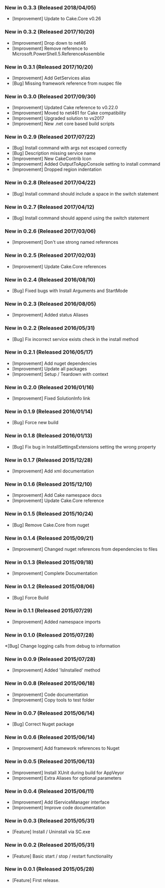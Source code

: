 ### New in 0.3.3 (Released 2018/04/05)
* [Improvement] Update to Cake.Core v0.26

### New in 0.3.2 (Released 2017/10/20)
* [Improvement] Drop down to net46
* [Improvement] Remove reference to Microsoft.PowerShell.5.ReferenceAssemblie

### New in 0.3.1 (Released 2017/10/20)
* [Improvement] Add GetServices alias
* [Bug] Missing framework reference from nuspec file

### New in 0.3.0 (Released 2017/09/30)
* [Improvement] Updated Cake reference to v0.22.0
* [Improvement] Moved to net461 for Cake compatibility
* [Improvement] Upgraded solution to vs2017
* [Improvement] New .net core based build scripts

### New in 0.2.9 (Released 2017/07/22)
* [Bug] Install command with args not escaped correctly
* [Bug] Description missing service name
* [Improvement] New CakeContrib Icon
* [Improvement] Added OutputToAppConsole setting to install command
* [Improvement] Dropped region indentation

### New in 0.2.8 (Released 2017/04/22)
* [Bug] Install command should include a space in the switch statement

### New in 0.2.7 (Released 2017/04/12)
* [Bug] Install command should append using the switch statement

### New in 0.2.6 (Released 2017/03/06)
* [Improvement] Don't use strong named references

### New in 0.2.5 (Released 2017/02/03)
* [Improvement] Update Cake.Core references

### New in 0.2.4 (Released 2016/08/10)
* [Bug] Fixed bugs with Install Arguments and StartMode

### New in 0.2.3 (Released 2016/08/05)
* [Improvement] Added status Aliases

### New in 0.2.2 (Released 2016/05/31)
* [Bug] Fix incorrect service exists check in the install method

### New in 0.2.1 (Released 2016/05/17)
* [Improvement] Add nuget dependencies
* [Improvement] Update all packages
* [Improvement] Setup / Teardown with context

### New in 0.2.0 (Released 2016/01/16)
* [Improvement] Fixed SolutionInfo link

### New in 0.1.9 (Released 2016/01/14)
* [Bug] Force new build

### New in 0.1.8 (Released 2016/01/13)
* [Bug] Fix bug in InstallSettingsExtensions setting the wrong property

### New in 0.1.7 (Released 2015/12/28)
* [Improvement] Add xml documentation

### New in 0.1.6 (Released 2015/12/10)
* [Improvement] Add Cake namespace docs
* [Improvement] Update Cake.Core reference

### New in 0.1.5 (Released 2015/10/24)
* [Bug] Remove Cake.Core from nuget

### New in 0.1.4 (Released 2015/09/21)
* [Improvement] Changed nuget references from dependencies to files

### New in 0.1.3 (Released 2015/09/18)
* [Improvement] Complete Documentation

### New in 0.1.2 (Released 2015/08/06)
* [Bug] Force Build

### New in 0.1.1 (Released 2015/07/29)
* [Improvement] Added namespace imports

### New in 0.1.0 (Released 2015/07/28)
*[Bug] Change logging calls from debug to information

### New in 0.0.9 (Released 2015/07/28)
* [Improvement] Added 'IsInstalled' method

### New in 0.0.8 (Released 2015/06/18)
* [Improvement] Code documentation
* [Improvement] Copy tools to test folder

### New in 0.0.7 (Released 2015/06/14)
* [Bug] Correct Nuget package

### New in 0.0.6 (Released 2015/06/14)
* [Improvement] Add framework references to Nuget

### New in 0.0.5 (Released 2015/06/13)
* [Improvement] Install XUnit during build for AppVeyor
* [Improvement] Extra Aliases for optional parameters

### New in 0.0.4 (Released 2015/06/11)
* [Improvement] Add IServiceManager interface
* [Improvement] Improve code documentation

### New in 0.0.3 (Released 2015/05/31)
* [Feature] Install / Uninstall via SC.exe

### New in 0.0.2 (Released 2015/05/31)
* [Feature]  Basic start / stop / restart functionality

### New in 0.0.1 (Released 2015/05/28)
* [Feature] First release.